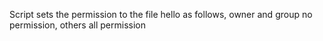 Script sets the permission to the file hello as follows, owner and group no permission, others all permission
